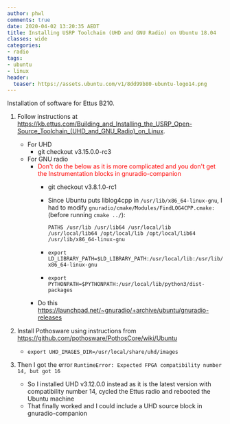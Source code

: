 ```yaml
---
author: phwl
comments: true
date: 2020-04-02 13:20:35 AEDT
title: Installing USRP Toolchain (UHD and GNU Radio) on Ubuntu 18.04
classes: wide
categories:
- radio
tags:
- ubuntu
- linux
header:
  teaser: https://assets.ubuntu.com/v1/8dd99b80-ubuntu-logo14.png
---
```


Installation of software for Ettus B210.

<!-- more -->

1. Follow instructions at <https://kb.ettus.com/Building_and_Installing_the_USRP_Open-Source_Toolchain_(UHD_and_GNU_Radio)_on_Linux>. 
   * For UHD
     * git checkout v3.15.0.0-rc3
   * For GNU radio
     * <span style="color:red"> Don't do the below as it is more complicated and you don't get the Instrumentation blocks in gnuradio-companion</span>
        * git checkout v3.8.1.0-rc1
        * Since Ubuntu puts liblog4cpp in ```/usr/lib/x86_64-linux-gnu```, I had to modify ```gnuradio/cmake/Modules/FindLOG4CPP.cmake:``` (before running ```cmake ../```):

          ~~~
          PATHS /usr/lib /usr/lib64 /usr/local/lib  /usr/local/lib64 /opt/local/lib /opt/local/lib64 /usr/lib/x86_64-linux-gnu
          ~~~
        * ```export LD_LIBRARY_PATH=$LD_LIBRARY_PATH:/usr/local/lib:/usr/lib/x86_64-linux-gnu```
        * ```export PYTHONPATH=$PYTHONPATH:/usr/local/lib/python3/dist-packages```
     * Do this <https://launchpad.net/~gnuradio/+archive/ubuntu/gnuradio-releases>

1. Install Pothosware using instructions from <https://github.com/pothosware/PothosCore/wiki/Ubuntu>
     * ```export UHD_IMAGES_DIR=/usr/local/share/uhd/images```
     
1. Then I got the error ```RuntimeError: Expected FPGA compatibility number 14, but got 16```
     * So I installed UHD v3.12.0.0 instead as it is the latest version with compatibility number 14, cycled the Ettus radio and rebooted the Ubuntu machine
     * That finally worked and I could include a UHD source block in gnuradio-companion
